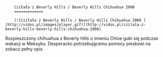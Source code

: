 
        Cziłała z Beverly Hills / Beverly Hills Chihuahua 2008 
        =============
        
        [![Cziłała z Beverly Hills / Beverly Hills Chihuahua 2008 ](http://vidos.pl/images/player.gif)](http://vidos.pl/czilala-z-beverly-hills-beverly-hills-chihuahua-2008)
        
        
 Rozpieszczony chihuahua z Beverly Hills o imieniu Chloe gubi się podczas wakacji w Meksyku. Desperacko potrzebującemu pomocy pieskowi na zobacz pełny opis
    